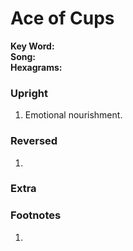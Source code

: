 # Ace of Cups

**Key Word:**   
**Song:**   
**Hexagrams:** 



### Upright

1) Emotional nourishment.



### Reversed

1) 



### Extra





### Footnotes

1. 


